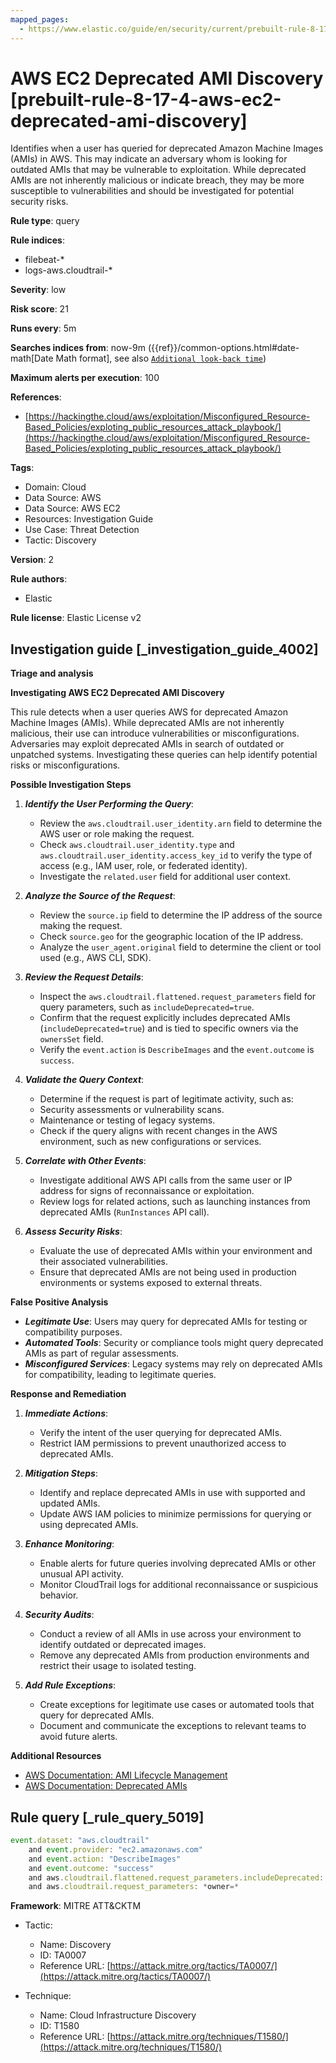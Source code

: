 ```yaml
---
mapped_pages:
  - https://www.elastic.co/guide/en/security/current/prebuilt-rule-8-17-4-aws-ec2-deprecated-ami-discovery.html
---
```


# AWS EC2 Deprecated AMI Discovery [prebuilt-rule-8-17-4-aws-ec2-deprecated-ami-discovery]

Identifies when a user has queried for deprecated Amazon Machine Images (AMIs) in AWS. This may indicate an adversary whom is looking for outdated AMIs that may be vulnerable to exploitation. While deprecated AMIs are not inherently malicious or indicate breach, they may be more susceptible to vulnerabilities and should be investigated for potential security risks.

**Rule type**: query

**Rule indices**:

* filebeat-*
* logs-aws.cloudtrail-*

**Severity**: low

**Risk score**: 21

**Runs every**: 5m

**Searches indices from**: now-9m ({{ref}}/common-options.html#date-math[Date Math format], see also [`Additional look-back time`](docs-content://solutions/security/detect-and-alert/create-detection-rule.md#rule-schedule))

**Maximum alerts per execution**: 100

**References**:

* [https://hackingthe.cloud/aws/exploitation/Misconfigured_Resource-Based_Policies/exploting_public_resources_attack_playbook/](https://hackingthe.cloud/aws/exploitation/Misconfigured_Resource-Based_Policies/exploting_public_resources_attack_playbook/)

**Tags**:

* Domain: Cloud
* Data Source: AWS
* Data Source: AWS EC2
* Resources: Investigation Guide
* Use Case: Threat Detection
* Tactic: Discovery

**Version**: 2

**Rule authors**:

* Elastic

**Rule license**: Elastic License v2

## Investigation guide [_investigation_guide_4002]

**Triage and analysis**

**Investigating AWS EC2 Deprecated AMI Discovery**

This rule detects when a user queries AWS for deprecated Amazon Machine Images (AMIs). While deprecated AMIs are not inherently malicious, their use can introduce vulnerabilities or misconfigurations. Adversaries may exploit deprecated AMIs in search of outdated or unpatched systems. Investigating these queries can help identify potential risks or misconfigurations.

**Possible Investigation Steps**

1. ***Identify the User Performing the Query***:

    * Review the `aws.cloudtrail.user_identity.arn` field to determine the AWS user or role making the request.
    * Check `aws.cloudtrail.user_identity.type` and `aws.cloudtrail.user_identity.access_key_id` to verify the type of access (e.g., IAM user, role, or federated identity).
    * Investigate the `related.user` field for additional user context.

2. ***Analyze the Source of the Request***:

    * Review the `source.ip` field to determine the IP address of the source making the request.
    * Check `source.geo` for the geographic location of the IP address.
    * Analyze the `user_agent.original` field to determine the client or tool used (e.g., AWS CLI, SDK).

3. ***Review the Request Details***:

    * Inspect the `aws.cloudtrail.flattened.request_parameters` field for query parameters, such as `includeDeprecated=true`.
    * Confirm that the request explicitly includes deprecated AMIs (`includeDeprecated=true`) and is tied to specific owners via the `ownersSet` field.
    * Verify the `event.action` is `DescribeImages` and the `event.outcome` is `success`.

4. ***Validate the Query Context***:

    * Determine if the request is part of legitimate activity, such as:
    * Security assessments or vulnerability scans.
    * Maintenance or testing of legacy systems.
    * Check if the query aligns with recent changes in the AWS environment, such as new configurations or services.

5. ***Correlate with Other Events***:

    * Investigate additional AWS API calls from the same user or IP address for signs of reconnaissance or exploitation.
    * Review logs for related actions, such as launching instances from deprecated AMIs (`RunInstances` API call).

6. ***Assess Security Risks***:

    * Evaluate the use of deprecated AMIs within your environment and their associated vulnerabilities.
    * Ensure that deprecated AMIs are not being used in production environments or systems exposed to external threats.


**False Positive Analysis**

* ***Legitimate Use***: Users may query for deprecated AMIs for testing or compatibility purposes.
* ***Automated Tools***: Security or compliance tools might query deprecated AMIs as part of regular assessments.
* ***Misconfigured Services***: Legacy systems may rely on deprecated AMIs for compatibility, leading to legitimate queries.

**Response and Remediation**

1. ***Immediate Actions***:

    * Verify the intent of the user querying for deprecated AMIs.
    * Restrict IAM permissions to prevent unauthorized access to deprecated AMIs.

2. ***Mitigation Steps***:

    * Identify and replace deprecated AMIs in use with supported and updated AMIs.
    * Update AWS IAM policies to minimize permissions for querying or using deprecated AMIs.

3. ***Enhance Monitoring***:

    * Enable alerts for future queries involving deprecated AMIs or other unusual API activity.
    * Monitor CloudTrail logs for additional reconnaissance or suspicious behavior.

4. ***Security Audits***:

    * Conduct a review of all AMIs in use across your environment to identify outdated or deprecated images.
    * Remove any deprecated AMIs from production environments and restrict their usage to isolated testing.

5. ***Add Rule Exceptions***:

    * Create exceptions for legitimate use cases or automated tools that query for deprecated AMIs.
    * Document and communicate the exceptions to relevant teams to avoid future alerts.


**Additional Resources**

* [AWS Documentation: AMI Lifecycle Management](https://docs.aws.amazon.com/AWSEC2/latest/UserGuide/AMIs.html)
* [AWS Documentation: Deprecated AMIs](https://docs.aws.amazon.com/AWSEC2/latest/UserGuide/ami-deprecate.html)


## Rule query [_rule_query_5019]

```js
event.dataset: "aws.cloudtrail"
    and event.provider: "ec2.amazonaws.com"
    and event.action: "DescribeImages"
    and event.outcome: "success"
    and aws.cloudtrail.flattened.request_parameters.includeDeprecated: "true"
    and aws.cloudtrail.request_parameters: *owner=*
```

**Framework**: MITRE ATT&CKTM

* Tactic:

    * Name: Discovery
    * ID: TA0007
    * Reference URL: [https://attack.mitre.org/tactics/TA0007/](https://attack.mitre.org/tactics/TA0007/)

* Technique:

    * Name: Cloud Infrastructure Discovery
    * ID: T1580
    * Reference URL: [https://attack.mitre.org/techniques/T1580/](https://attack.mitre.org/techniques/T1580/)



